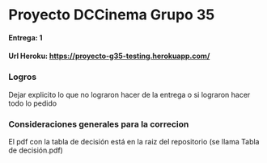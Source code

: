 # Proyecto DCCinema Grupo 35
#### Entrega: 1
#### Url Heroku: https://proyecto-g35-testing.herokuapp.com/




### Logros
 Dejar explicito lo que no lograron hacer de la entrega o si lograron hacer todo lo pedido

### Consideraciones generales para la correcion

El pdf con la tabla de decisión está en la raiz del repositorio (se llama Tabla de decisión.pdf)
